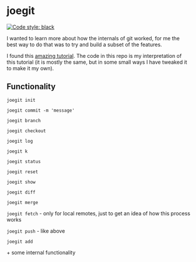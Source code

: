# joegit

<a href="https://github.com/psf/black"><img alt="Code style: black" src="https://img.shields.io/badge/code%20style-black-000000.svg"></a>

I wanted to learn more about how the internals of git worked, for me the best way to do that was to try and build a subset of the features.

I found this [amazing tutorial](https://www.leshenko.net/p/ugit/#). The code in this repo is my interpretation of this tutorial (it is mostly the same, but in some small ways I have tweaked it to make it my own).

## Functionality

`joegit init`

`joegit commit -m 'message'`

`joegit branch`

`joegit checkout`

`joegit log`

`joegit k`

`joegit status`

`joegit reset`

`joegit show`

`joegit diff`

`joegit merge`

`joegit fetch` - only for local remotes, just to get an idea of how this process works

`joegit push` - like above

`joegit add`

\+ some internal functionality
